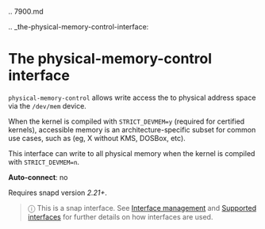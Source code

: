 .. 7900.md

.. _the-physical-memory-control-interface:

# The physical-memory-control interface

`physical-memory-control` allows write access the to physical address space via the `/dev/mem` device.

When the kernel is compiled with `STRICT_DEVMEM=y` (required for certified kernels), accessible memory is an architecture-specific subset for common use cases, such as (eg, X without KMS, DOSBox, etc).

This interface can write to all physical memory when the kernel is compiled with `STRICT_DEVMEM=n`.

**Auto-connect**: no

Requires snapd version _2.21+_.

> ⓘ  This is a snap interface. See [Interface management](/t/interface-management/6154) and [Supported interfaces](/t/supported-interfaces/7744) for further details on how interfaces are used.